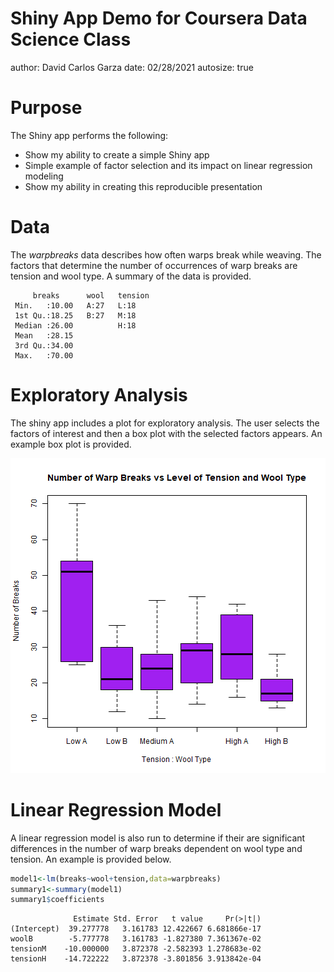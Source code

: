 Shiny App Demo for Coursera Data Science Class
========================================================
author: David Carlos Garza
date: 02/28/2021
autosize: true

Purpose
========================================================

The Shiny app performs the following:

- Show my ability to create a simple Shiny app
- Simple example of factor selection and its impact on linear regression modeling
- Show my ability in creating this reproducible presentation

Data
========================================================

The _warpbreaks_ data describes how often warps break while weaving. The factors that determine the number of occurrences of warp breaks are tension and wool type. A summary of the data is provided.


```
     breaks      wool   tension
 Min.   :10.00   A:27   L:18   
 1st Qu.:18.25   B:27   M:18   
 Median :26.00          H:18   
 Mean   :28.15                 
 3rd Qu.:34.00                 
 Max.   :70.00                 
```

Exploratory Analysis
========================================================
The shiny app includes a plot for exploratory analysis. The user selects the factors of interest and then a box plot with the selected factors appears. An example box plot is provided.

![plot of chunk unnamed-chunk-2](ShinyDemo-figure/unnamed-chunk-2-1.png)

Linear Regression Model
========================================================

A linear regression model is also run to determine if their are significant differences in the number of warp breaks dependent on wool type and tension. An example is provided below.


```r
model1<-lm(breaks~wool+tension,data=warpbreaks)
summary1<-summary(model1)
summary1$coefficients
```

```
              Estimate Std. Error   t value     Pr(>|t|)
(Intercept)  39.277778   3.161783 12.422667 6.681866e-17
woolB        -5.777778   3.161783 -1.827380 7.361367e-02
tensionM    -10.000000   3.872378 -2.582393 1.278683e-02
tensionH    -14.722222   3.872378 -3.801856 3.913842e-04
```


